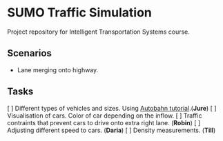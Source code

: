 # SUMO Traffic Simulation
Project repository for Intelligent Transportation Systems course. 

## Scenarios
- Lane merging onto highway.

## Tasks
[ ] Different types of vehicles and sizes. Using [Autobahn tutorial](https://sumo.dlr.de/docs/Tutorials/Autobahn.html).(**Jure**)
[ ] Visualisation of cars. Color of car depending on the inflow.
[ ] Traffic contraints that prevent cars to drive onto extra right lane. (**Robin**)
[ ] Adjusting different speed to cars. (**Daria**)
[ ] Density measurements. (**Till**)
